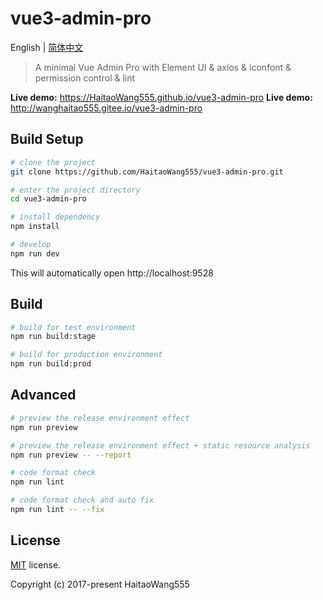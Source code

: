 # vue3-admin-pro

English | [简体中文](./README-zh.md)

> A minimal Vue Admin Pro with Element UI & axios & iconfont & permission control & lint

**Live demo:** https://HaitaoWang555.github.io/vue3-admin-pro
**Live demo:** http://wanghaitao555.gitee.io/vue3-admin-pro


## Build Setup

```bash
# clone the project
git clone https://github.com/HaitaoWang555/vue3-admin-pro.git

# enter the project directory
cd vue3-admin-pro

# install dependency
npm install

# develop
npm run dev
```

This will automatically open http://localhost:9528

## Build

```bash
# build for test environment
npm run build:stage

# build for production environment
npm run build:prod
```

## Advanced

```bash
# preview the release environment effect
npm run preview

# preview the release environment effect + static resource analysis
npm run preview -- --report

# code format check
npm run lint

# code format check and auto fix
npm run lint -- --fix
```

## License

[MIT](https://github.com/HaitaoWang555/vue3-admin-pro/blob/master/LICENSE) license.

Copyright (c) 2017-present HaitaoWang555
